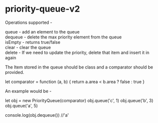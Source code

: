 # priority-queue-v2


Operations supported - 

queue - add an element to the queue<br/>
dequeue - delete the max priority element from the queue<br/>
isEmpty - returns true/false<br/>
clear - clear the queue<br/>
delete - If we need to update the priority, delete that item and insert it in again <br/>

The Item stored in the queue should be class and a comparator should be provided.

let comparator = function (a, b) {
  return a.area < b.area ? false : true
}

An example would be - 

let obj = new PriorityQueue(comparator)
obj.queue('c', 1)
obj.queue('b', 3)
obj.queue('a', 5)

console.log(obj.dequeue()) //'a'




